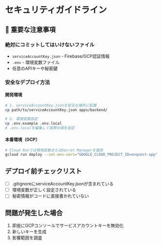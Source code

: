 # セキュリティガイドライン

## 🚨 重要な注意事項

### 絶対にコミットしてはいけないファイル
- `serviceAccountKey.json` - Firebase/GCP認証情報
- `.env` - 環境変数ファイル
- 任意のAPIキーや秘密鍵

### 安全なデプロイ方法

#### 開発環境
```bash
# 1. serviceAccountKey.jsonを安全な場所に配置
cp path/to/serviceAccountKey.json apps/backend/

# 2. 環境変数設定
cp .env.example .env.local
# .env.localを編集して実際の値を設定
```

#### 本番環境（GCP）
```bash
# Cloud Runでは環境変数またはSecret Managerを使用
gcloud run deploy --set-env-vars="GOOGLE_CLOUD_PROJECT_ID=enquest-app"
```

## デプロイ前チェックリスト
- [ ] .gitignoreにserviceAccountKey.jsonが含まれている
- [ ] 環境変数が正しく設定されている
- [ ] 秘密情報がコードに直接書かれていない

## 問題が発生した場合
1. 即座にGCPコンソールでサービスアカウントキーを無効化
2. 新しいキーを生成
3. 影響範囲を調査